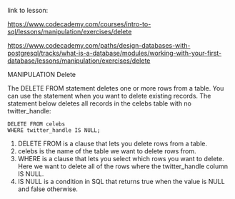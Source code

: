 link to lesson:

https://www.codecademy.com/courses/intro-to-sql/lessons/manipulation/exercises/delete

https://www.codecademy.com/paths/design-databases-with-postgresql/tracks/what-is-a-database/modules/working-with-your-first-database/lessons/manipulation/exercises/delete

MANIPULATION
Delete

The DELETE FROM statement deletes one or more rows from a table. You can use the statement when you want to delete existing records. The statement below deletes all records in the celebs table with no twitter_handle:
```
DELETE FROM celebs 
WHERE twitter_handle IS NULL;
```
1. DELETE FROM is a clause that lets you delete rows from a table.
2. celebs is the name of the table we want to delete rows from.
3. WHERE is a clause that lets you select which rows you want to delete. Here we want to delete all of the rows where the twitter_handle column IS NULL.
4. IS NULL is a condition in SQL that returns true when the value is NULL and false otherwise.

